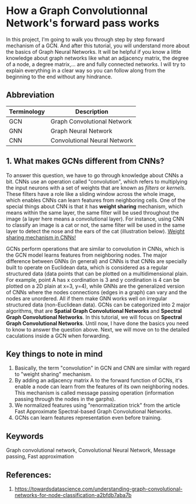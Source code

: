 # How a Graph Convolutionnal Network's forward pass works

In this project, I'm going to walk you through step by step forward mechanism of a GCN. And after this tutorial, 
you will understand more about the basics of Graph Neural Networks. It will be helpful if you know a little 
knowledge about graph networks like what an adjacency matrix, the degree of a node, a degree matrix,... are and
fully connected networks. I will try to explain everything in a clear way so you can follow along from the beginning
to the end without any hindrance.

## Abbreviation

| Terminology | Description |
| ----------- | ----------- |
| GCN      | Graph Convolutional Network       |
| GNN      | Graph Neural Network       |
| CNN   | Convolutional Neural Network        |

## 1. What makes GCNs different from CNNs?
To answer this question, we have to go through knowledge about CNNs a bit. CNNs use an operation called "convolution", which refers to multiplying the input neurons with a set of weights that are known as *filters* or *kernels*. These filters have a role like a sliding window across the whole image, which enables CNNs can learn features from neighboring cells. One of the special things about CNN is that it has **weight sharing** mechanism, which means within the same layer, the same filter will be used throughout the image (a layer here means a convolutional layer). For instance, using CNN to classify an image is a cat or not, the same filter will be used in the same layer to detect the nose and the ears of the cat (illustration below). 
[Weight sharing mechanism in CNNs!](./images/weight_sharing_mechanism.png)

GCNs perform operations that are similar to convolution in CNNs, which is the GCN model learns features from neighboring nodes. The major difference between GNNs (in general) and CNNs is that CNNs are specially built to operate on Euclidean data, which is considered as a regular structured data (data points that can be plotted on a multidimensional plain. For example, point A has x cordination is 3 and y cordination is 4 can be plotted on a 2D plain at x=3, y=4), while GNNs are the generalized version of CNNs where the nodes connections (edges in a graph) can vary and the nodes are unordered. All if them make GNN works well on irregular structured data (non-Euclidean data). 
GCNs can be categorized into 2 major algorithms, that are **Spatial Graph Convolutional Networks** and **Spectral Graph Convolutional Networks**. In this tutorial, we will focus on **Spectral Graph Convolutional Networks**. Until now, I have done the basics you need to know to answer the question above. Next, we will move on to the detailed caculations inside a GCN when forwarding.

## Key things to note in mind
1. Basically, the term "convolution" in GCN and CNN are similar with regard to "weight sharing" mechanism.
2. By adding an adjacency matrix A to the forward function of GCNs, it's enable a node can learn from the features of its own neighboring nodes. This mechanism is called message passing operation (information passing through the nodes in the garphs).
3. We normalized features using "renormalization trick" from the article Fast Approximate Spectral-based Graph Convolutional Networks.
4. GCNs can learn features representation even before training.

## Keywords
Graph convolutional network, Convolutional Neural Network, Message passing, Fast approximation



## References:
1. https://towardsdatascience.com/understanding-graph-convolutional-networks-for-node-classification-a2bfdb7aba7b
